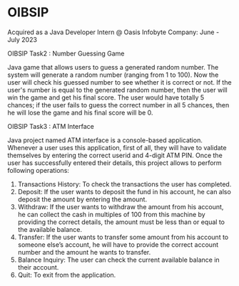 # OIBSIP
Acquired as a Java Developer Intern @ Oasis Infobyte Company: June - July 2023

OIBSIP Task2 : Number Guessing Game

Java game that allows users to guess a generated random number. The system will generate a random number (ranging from 1 to 100). Now the user will check his guessed number to see whether it is correct or not. If the user's number is equal to the generated random number, then the user will win the game and get his final score. The user would have totally 5 chances; if the user fails to guess the correct number in all 5 chances, then he will lose the game and his final score will be 0.


OIBSIP Task3 : ATM Interface

Java project named ATM interface is a console-based application.
Whenever a user uses this application, first of all, they will have to validate themselves by entering the correct userid and 4-digit ATM PIN. Once the user has successfully entered their details, this project allows to perform following operations:
1) Transactions History: To check the transactions the user has completed.
2) Deposit: If the user wants to deposit the fund in his account, he can also deposit the amount by entering the amount.
3) Withdraw: If the user wants to withdraw the amount from his account, he can collect the cash in multiples of 100 from this machine by 
             providing the correct details, the amount must be less than or equal to the available balance.
4) Transfer: If the user wants to transfer some amount from his account to someone else’s account, he will have to provide the correct account 
             number and the amount he wants to transfer.
5) Balance Inquiry: The user can check the current available balance in their account.
6) Quit: To exit from the application.
